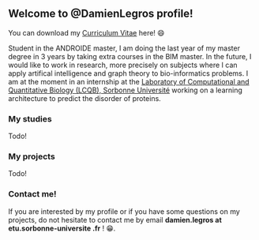 
## Welcome to @DamienLegros profile!

You can download my [Curriculum Vitae](https://github.com/DamienLegros/DamienLegros/files/8789733/CV_Damien_Legros_EN.pdf) here! :smile:

Student in the ANDROIDE master, I am doing the last year of my master degree in 3 years by taking extra courses in the BIM master. In the future, I would like to work in research, more precisely on subjects where I can apply artifical intelligence and graph theory to bio-informatics problems. I am at the moment in an internship at the [Laboratory of Computational and Quantitative Biology (LCQB), Sorbonne Université](http://www.lcqb.upmc.fr/) working on a learning architecture to predict the disorder of proteins.

### My studies

Todo!

### My projects

Todo!

### Contact me!

If you are interested by my profile or if you have some questions on my projects, do not hesitate to contact me by email **damien.legros at etu.sorbonne-universite .fr** ! :grin:.
